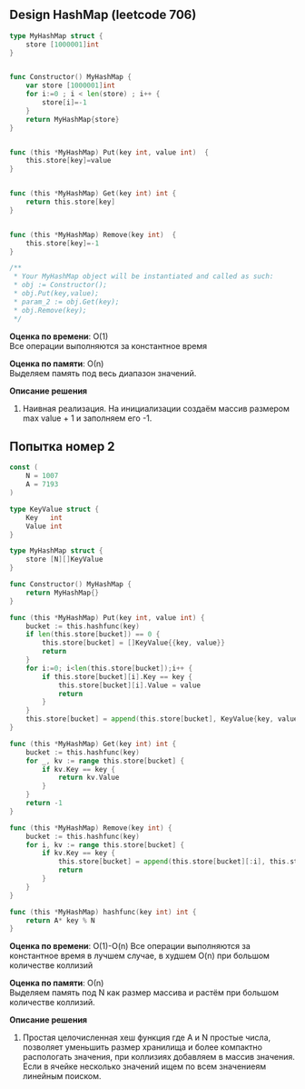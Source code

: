 ## Design HashMap (leetcode 706)  

```go
type MyHashMap struct {
    store [1000001]int
}


func Constructor() MyHashMap {
    var store [1000001]int 
    for i:=0 ; i < len(store) ; i++ {
        store[i]=-1
    }
    return MyHashMap{store}
}


func (this *MyHashMap) Put(key int, value int)  {
    this.store[key]=value
}


func (this *MyHashMap) Get(key int) int {
    return this.store[key]
}


func (this *MyHashMap) Remove(key int)  {
    this.store[key]=-1
}

/**
 * Your MyHashMap object will be instantiated and called as such:
 * obj := Constructor();
 * obj.Put(key,value);
 * param_2 := obj.Get(key);
 * obj.Remove(key);
 */
```

**Оценка по времени**: О(1)  
Все операции выполняются за константное время

**Оценка по памяти**: О(n)  
Выделяем память под весь диапазон значений.


**Описание решения**  
1. Наивная реализация. На инициализации создаём массив размером max value + 1 и заполняем его -1.


## Попытка номер 2  

```go
const (
	N = 1007
    A = 7193
)

type KeyValue struct {
	Key   int
	Value int
}

type MyHashMap struct {
	store [N][]KeyValue
}

func Constructor() MyHashMap {
	return MyHashMap{}
}

func (this *MyHashMap) Put(key int, value int) {
	bucket := this.hashfunc(key)
	if len(this.store[bucket]) == 0 {
		this.store[bucket] = []KeyValue{{key, value}}
		return
	}
	for i:=0; i<len(this.store[bucket]);i++ {
		if this.store[bucket][i].Key == key {
			this.store[bucket][i].Value = value
			return
		}
	}
	this.store[bucket] = append(this.store[bucket], KeyValue{key, value})
}

func (this *MyHashMap) Get(key int) int {
	bucket := this.hashfunc(key)
	for _, kv := range this.store[bucket] {
		if kv.Key == key {
			return kv.Value
		}
	}
	return -1
}

func (this *MyHashMap) Remove(key int) {
	bucket := this.hashfunc(key)
	for i, kv := range this.store[bucket] {
		if kv.Key == key {
			this.store[bucket] = append(this.store[bucket][:i], this.store[bucket][i+1:]...)
			return
		}
	}
}

func (this *MyHashMap) hashfunc(key int) int {
	return A* key % N
}
```
**Оценка по времени**: О(1)-O(n) 
Все операции выполняются за константное время в лучшем случае, в худшем O(n) при большом количестве коллизий

**Оценка по памяти**: О(n)  
Выделяем память под N как размер массива и растём при большом количестве коллизий.


**Описание решения**  
1. Простая целочисленная хеш функция где A и N простые числа, позволяет уменьшить размер хранилища и более компактно распологать значения, при коллизиях добавляем в массив значения. Если в ячейке несколько значений ищем по всем значениеям линейным поиском.
